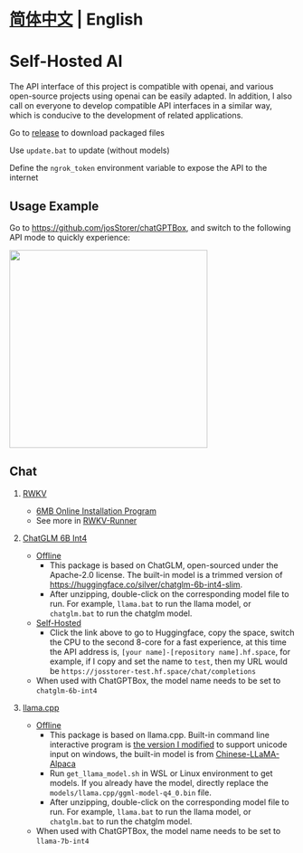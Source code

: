 # **[简体中文](./README_ZH.md) | English**

# Self-Hosted AI

The API interface of this project is compatible with openai, and various open-source projects using openai can be easily
adapted. In addition, I also call on everyone to develop compatible API interfaces in a similar way, which is conducive
to the development of related applications.

Go to [release](https://github.com/josStorer/selfhostedAI/releases) to download packaged files

Use `update.bat` to update (without models)

Define the `ngrok_token` environment variable to expose the API to the internet

## Usage Example

Go to https://github.com/josStorer/chatGPTBox, and switch to the following API mode to quickly experience:

<img width=350 src="https://user-images.githubusercontent.com/13366013/230396985-5c55d8bc-55e6-4cc4-a5fa-792838d5b8ea.png"/>

## Chat

1. [RWKV](https://github.com/BlinkDL/RWKV-LM)
    - [6MB Online Installation Program](https://github.com/josStorer/RWKV-Runner/releases)
    - See more in [RWKV-Runner](https://github.com/josStorer/RWKV-Runner)

2. [ChatGLM 6B Int4](https://github.com/THUDM/ChatGLM-6B)
    - [Offline](https://github.com/josStorer/selfhostedAI/releases)
        - This package is based on ChatGLM, open-sourced under the Apache-2.0 license. The built-in model is a trimmed
          version of https://huggingface.co/silver/chatglm-6b-int4-slim.
        - After unzipping, double-click on the corresponding model file to run. For example, `llama.bat` to run
          the llama model, or `chatglm.bat` to run the chatglm model.
    - [Self-Hosted](https://huggingface.co/spaces/josStorer/ChatGLM-6B-Int4-API-OpenAI-Compatible)
        - Click the link above to go to Huggingface, copy the space, switch the CPU to the second 8-core for a fast
          experience, at this time the API address is, `[your name]-[repository name].hf.space`,
          for example, if I copy and set the name to `test`, then my URL would
          be `https://josstorer-test.hf.space/chat/completions`
    - When used with ChatGPTBox, the model name needs to be set to `chatglm-6b-int4`

3. [llama.cpp](https://github.com/ggerganov/llama.cpp)
    - [Offline](https://github.com/josStorer/selfhostedAI/releases)
        - This package is based on llama.cpp. Built-in command line interactive program
          is [the version I modified](https://github.com/josStorer/llama.cpp-unicode-windows)
          to support unicode input on windows, the built-in model is
          from [Chinese-LLaMA-Alpaca](https://github.com/ymcui/Chinese-LLaMA-Alpaca)
        - Run `get_llama_model.sh` in WSL or Linux environment to get models. If you already have the model, directly
          replace the `models/llama.cpp/ggml-model-q4_0.bin` file.
        - After unzipping, double-click on the corresponding model file to run. For example, `llama.bat` to run
          the llama model, or `chatglm.bat` to run the chatglm model.
    - When used with ChatGPTBox, the model name needs to be set to `llama-7b-int4`
